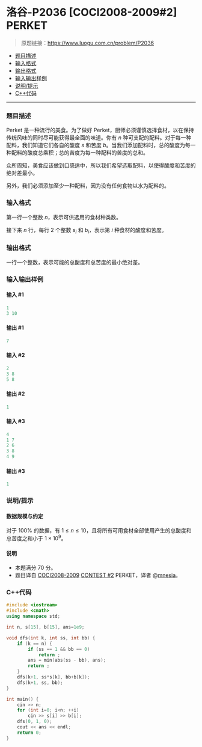 # 洛谷-P2036 [COCI2008-2009#2] PERKET

> 原题链接：https://www.luogu.com.cn/problem/P2036

- [题目描述](#题目描述)
- [输入格式](#输入格式)
- [输出格式](#输出格式)
- [输入输出样例](#输入输出样例)
- [说明/提示](#说明/提示)
- [C++代码](#C++代码)

---

### <a name="题目描述">题目描述</a>

Perket 是一种流行的美食。为了做好 Perket，厨师必须谨慎选择食材，以在保持传统风味的同时尽可能获得最全面的味道。你有 $n$ 种可支配的配料。对于每一种配料，我们知道它们各自的酸度 $s$ 和苦度 $b$。当我们添加配料时，总的酸度为每一种配料的酸度总乘积；总的苦度为每一种配料的苦度的总和。

众所周知，美食应该做到口感适中，所以我们希望选取配料，以使得酸度和苦度的绝对差最小。

另外，我们必须添加至少一种配料，因为没有任何食物以水为配料的。

### <a name="输入格式">输入格式</a>

第一行一个整数 $n$，表示可供选用的食材种类数。

接下来 $n$ 行，每行 $2$ 个整数 $s_i$ 和 $b_i$，表示第 $i$ 种食材的酸度和苦度。

### <a name="输出格式">输出格式</a>

一行一个整数，表示可能的总酸度和总苦度的最小绝对差。

### <a name="输入输出样例">输入输出样例</a>

#### 输入 #1

```c++
1
3 10
```

#### 输出 #1

```c++
7
```

#### 输入 #2

```c++
2
3 8
5 8
```

#### 输出 #2

```c++
1
```

#### 输入 #3

```c++
4
1 7
2 6
3 8
4 9
```

#### 输出 #3

```c++
1
```

### <a name="说明/提示">说明/提示</a>

#### 数据规模与约定

对于 $100\%$ 的数据，有 $1 \leq n \leq 10$，且将所有可用食材全部使用产生的总酸度和总苦度之和小于 $1 \times 10^9$。

#### 说明

- 本题满分 $70$ 分。
- 题目译自 [COCI2008-2009](https://hsin.hr/coci/archive/2008_2009/) [CONTEST #2](https://hsin.hr/coci/archive/2008_2009/contest2_tasks.pdf) PERKET，译者 @[mnesia](https://www.luogu.com.cn/user/115711)。

### <a name="C++代码">C++代码</a>

```c++
#include <iostream>
#include <cmath>
using namespace std;

int n, s[15], b[15], ans=1e9;

void dfs(int k, int ss, int bb) {
    if (k == n) {
        if (ss == 1 && bb == 0)
            return ;
        ans = min(abs(ss - bb), ans);
        return ;
    }
    dfs(k+1, ss*s[k], bb+b[k]);
    dfs(k+1, ss, bb);
}

int main() {
    cin >> n;
    for (int i=0; i<n; ++i)
        cin >> s[i] >> b[i];
    dfs(0, 1, 0);
    cout << ans << endl;
    return 0;
}
```